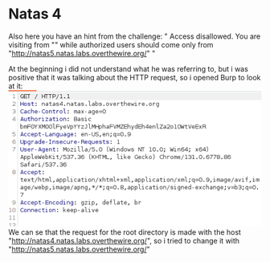# Natas 4
Also here you have an hint from the challenge: 
" Access disallowed. You are visiting from "" while authorized users should come only from "http://natas5.natas.labs.overthewire.org/" "

At the beginning i did not understand what he was referring to, but i was positive that it was talking about the HTTP request, so i opened Burp to look at it:
![Screenshot](./imgs/natas4_image.png)
We can se that the request for the root directory is made with the host "http://natas4.natas.labs.overthewire.org/", so i tried to change it with "http://natas5.natas.labs.overthewire.org/"